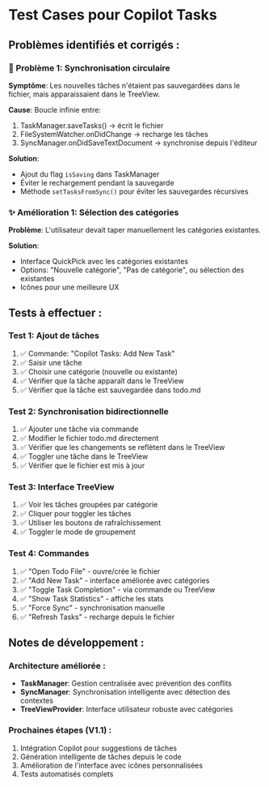 # Test Cases pour Copilot Tasks

## Problèmes identifiés et corrigés :

### 🐛 Problème 1: Synchronisation circulaire

**Symptôme**: Les nouvelles tâches n'étaient pas sauvegardées dans le fichier, mais apparaissaient dans le TreeView.

**Cause**: Boucle infinie entre:

1. TaskManager.saveTasks() → écrit le fichier
2. FileSystemWatcher.onDidChange → recharge les tâches
3. SyncManager.onDidSaveTextDocument → synchronise depuis l'éditeur

**Solution**:

- Ajout du flag `isSaving` dans TaskManager
- Éviter le rechargement pendant la sauvegarde
- Méthode `setTasksFromSync()` pour éviter les sauvegardes récursives

### ✨ Amélioration 1: Sélection des catégories

**Problème**: L'utilisateur devait taper manuellement les catégories existantes.

**Solution**:

- Interface QuickPick avec les catégories existantes
- Options: "Nouvelle catégorie", "Pas de catégorie", ou sélection des existantes
- Icônes pour une meilleure UX

## Tests à effectuer :

### Test 1: Ajout de tâches

1. ✅ Commande: "Copilot Tasks: Add New Task"
2. ✅ Saisir une tâche
3. ✅ Choisir une catégorie (nouvelle ou existante)
4. ✅ Vérifier que la tâche apparaît dans le TreeView
5. ✅ Vérifier que la tâche est sauvegardée dans todo.md

### Test 2: Synchronisation bidirectionnelle

1. ✅ Ajouter une tâche via commande
2. ✅ Modifier le fichier todo.md directement
3. ✅ Vérifier que les changements se reflètent dans le TreeView
4. ✅ Toggler une tâche dans le TreeView
5. ✅ Vérifier que le fichier est mis à jour

### Test 3: Interface TreeView

1. ✅ Voir les tâches groupées par catégorie
2. ✅ Cliquer pour toggler les tâches
3. ✅ Utiliser les boutons de rafraîchissement
4. ✅ Toggler le mode de groupement

### Test 4: Commandes

1. ✅ "Open Todo File" - ouvre/crée le fichier
2. ✅ "Add New Task" - interface améliorée avec catégories
3. ✅ "Toggle Task Completion" - via commande ou TreeView
4. ✅ "Show Task Statistics" - affiche les stats
5. ✅ "Force Sync" - synchronisation manuelle
6. ✅ "Refresh Tasks" - recharge depuis le fichier

## Notes de développement :

### Architecture améliorée :

- **TaskManager**: Gestion centralisée avec prévention des conflits
- **SyncManager**: Synchronisation intelligente avec détection des contextes
- **TreeViewProvider**: Interface utilisateur robuste avec catégories

### Prochaines étapes (V1.1) :

1. Intégration Copilot pour suggestions de tâches
2. Génération intelligente de tâches depuis le code
3. Amélioration de l'interface avec icônes personnalisées
4. Tests automatisés complets
